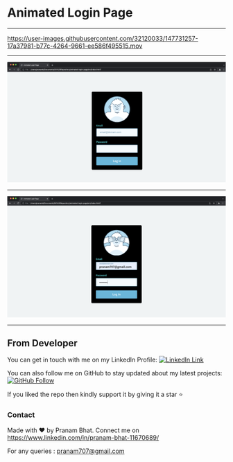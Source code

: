 # Animated Login Page


-------------------------------------------------------------------------------------------------------------------------------------------------------------


https://user-images.githubusercontent.com/32120033/147731257-17a37981-b77c-4264-9661-ee586f495515.mov


-------------------------------------------------------------------------------------------------------------------------------------------------------------

<img src="/screenshots/login1.png" width="1000" />

-------------------------------------------------------------------------------------------------------------------------------------------------------------

<img src="/screenshots/login2.png" width="1000" />

-------------------------------------------------------------------------------------------------------------------------------------------------------------



## From Developer

You can get in touch with me on my LinkedIn Profile: [![LinkedIn Link](https://img.shields.io/badge/Connect-Pranam%20Bhat-blue.svg?logo=linkedin&longCache=true&style=social&label=Connect
)](https://www.linkedin.com/in/pranam-bhat-11670689/)

You can also follow me on GitHub to stay updated about my latest projects: [![GitHub Follow](https://img.shields.io/badge/Connect-Pranam%20Bhat-blue.svg?logo=Github&longCache=true&style=social&label=Follow)](https://github.com/PranamBhat)

If you liked the repo then kindly support it by giving it a star ⭐

### Contact

Made with :heart: by Pranam Bhat. Connect me on https://www.linkedin.com/in/pranam-bhat-11670689/

For any queries : pranam707@gmail.com

